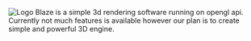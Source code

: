 ![Logo]("Resources/Icon/Logo_002.png")
Blaze is a simple 3d rendering software running on opengl api.
Currently not much features is available however our plan is to create simple and powerful 3D engine.